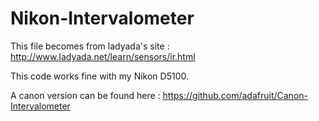 Nikon-Intervalometer
====================

This file becomes from ladyada's site :
http://www.ladyada.net/learn/sensors/ir.html

This code works fine with my Nikon D5100.

A canon version can be found here :
https://github.com/adafruit/Canon-Intervalometer

